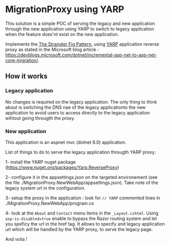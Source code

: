 # MigrationProxy using YARP

This solution is a simple POC of serving the legacy and new application through the new application using YARP to switch to legacy application when the feature does'nt exist on the new application.

Implements the [The Strangler Fig Pattern](https://docs.microsoft.com/azure/architecture/patterns/strangler-fig), using [YARP](https://microsoft.github.io/reverse-proxy/index.html) application reverse proxy as stated in the Microsoft blog article : https://devblogs.microsoft.com/dotnet/incremental-asp-net-to-asp-net-core-migration/.

## How it works

### Legacy application

No changes is required on the legacy application.
The only thing to think about is switching the DNS nae of the legacy applicationto the new application to avoid users to access directly to the legacy application wihtout going througth the proxy.

### New application

This application is an aspnet mvc (dotnet 6.0) application.

List of things to do to serve the legacy application througth YARP proxy:

1- install the YARP nuget package (https://www.nuget.org/packages/Yarp.ReverseProxy)

2- configure it in the appsettings.json on the targeted environement (see the file ./MigrationProxy.NewWebApp/appsettings.json). Take note of the legacy system url in the configuration.

3- setup the proxy in the application : look for `// YARP` commented lines in ./MigrationProxy.NewWebApp/program.cs

4- look at the `About` and `Contact` menu items in the `_Layout.cshtml`. Using `asp-is-disabled=true` enable to bypass the Razor routing system and let you speficy the url in the href tag. It allows to specify and legacy application url which will be handled by the YARP proxy, to serve the legacy page. 

And voila !

